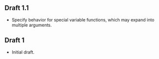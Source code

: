 ## Draft 1.1

* Specify behavior for special variable functions, which may expand into
  multiple arguments.

## Draft 1

* Initial draft.
